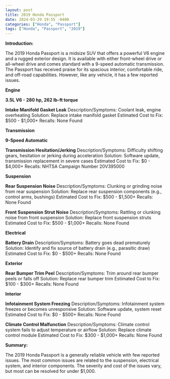 ```yaml
---
layout: post
title: 2019 Honda Passport
date: 2024-03-29 19:55 -0400
categories: ["Honda", "Passport"]
tags: ["Honda", "Passport", "2019"]
---
```

**Introduction:**

The 2019 Honda Passport is a midsize SUV that offers a powerful V6 engine and a rugged exterior design. It is available with either front-wheel drive or all-wheel drive and comes standard with a 9-speed automatic transmission. The Passport has received praise for its spacious interior, comfortable ride, and off-road capabilities. However, like any vehicle, it has a few reported issues.

**Engine**

**3.5L V6 - 280 hp, 262 lb-ft torque**

**Intake Manifold Gasket Leak**
Description/Symptoms: Coolant leak, engine overheating
Solution: Replace intake manifold gasket
Estimated Cost to Fix: $500 - $1,000+
Recalls: None Found

**Transmission**

**9-Speed Automatic**

**Transmission Hesitation/Jerking**
Description/Symptoms: Difficulty shifting gears, hesitation or jerking during acceleration
Solution: Software update, transmission replacement in severe cases
Estimated Cost to Fix: $0 - $4,000+
Recalls: NHTSA Campaign Number 20V395000

**Suspension**

**Rear Suspension Noise**
Description/Symptoms: Clunking or grinding noise from rear suspension
Solution: Replace rear suspension components (e.g., control arms, bushings)
Estimated Cost to Fix: $500 - $1,500+
Recalls: None Found

**Front Suspension Strut Noise**
Description/Symptoms: Rattling or clunking noise from front suspension
Solution: Replace front suspension struts
Estimated Cost to Fix: $500 - $1,000+
Recalls: None Found

**Electrical**

**Battery Drain**
Description/Symptoms: Battery goes dead prematurely
Solution: Identify and fix source of battery drain (e.g., parasitic draw)
Estimated Cost to Fix: $0 - $500+
Recalls: None Found

**Exterior**

**Rear Bumper Trim Peel**
Description/Symptoms: Trim around rear bumper peels or falls off
Solution: Replace rear bumper trim
Estimated Cost to Fix: $100 - $300+
Recalls: None Found

**Interior**

**Infotainment System Freezing**
Description/Symptoms: Infotainment system freezes or becomes unresponsive
Solution: Software update, system reset
Estimated Cost to Fix: $0 - $500+
Recalls: None Found

**Climate Control Malfunction**
Description/Symptoms: Climate control system fails to adjust temperature or airflow
Solution: Replace climate control module
Estimated Cost to Fix: $300 - $1,000+
Recalls: None Found

**Summary:**

The 2019 Honda Passport is a generally reliable vehicle with few reported issues. The most common issues are related to the suspension, electrical system, and interior components. The severity and cost of the issues vary, but most can be resolved for under $1,000.
